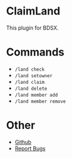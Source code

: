 # ClaimLand
This plugin for BDSX.

# Commands
* `/land check`
* `/land setowner`
* `/land claim`
* `/land delete`
* `/land member add`
* `/land member remove`

# Other
* [Github](https://github.com/ItzCandra23/claim-land)
* [Report Bugs](https://github.com/ItzCandra23/claim-land/issue)
